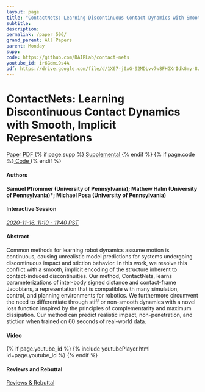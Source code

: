 ```yaml
---
layout: page
title: "ContactNets: Learning Discontinuous Contact Dynamics with Smooth, Implicit Representations"
subtitle: 
description:
permalink: /paper_506/
grand_parent: All Papers
parent: Monday
supp: 
code: https://github.com/DAIRLab/contact-nets
youtube_id: ir6Gdmi9s4A
pdf: https://drive.google.com/file/d/1X67-j0xG-92MDLvv7w8FHGXrIdkGmy-8/view
---
```


# ContactNets: Learning Discontinuous Contact Dynamics with Smooth, Implicit Representations

<a href="https://drive.google.com/file/d/1X67-j0xG-92MDLvv7w8FHGXrIdkGmy-8/view" target="_blank" rel="noopener noreferrer" class="btn btn-blue"><i class="fa fa-file-text-o" aria-hidden="true"></i> Paper PDF </a> {% if page.supp %}<a href="" target="_blank" rel="noopener noreferrer" class="btn btn-green"><i class="fa fa-file-text-o" aria-hidden="true"></i> Supplemental </a>{% endif %} {% if page.code %}<a href="https://github.com/DAIRLab/contact-nets" target="_blank" rel="noopener noreferrer" class="btn"><i class="fa fa-github" aria-hidden="true"></i> Code </a>{% endif %} 

#### Authors
**Samuel Pfrommer (University of Pennsylvania); Mathew Halm (University of Pennsylvania)*; Michael Posa (University of Pennsylvania)**

#### Interactive Session
<a href="https://pheedloop.com/corl2020/virtual/?page=sessions&section=SESDKK6NB9PPDRMVU" target="_blank" rel="noopener noreferrer"><em>2020-11-16, 11:10 - 11:40 PST </em></a>

#### Abstract
Common methods for learning robot dynamics assume motion is continuous, causing unrealistic model predictions for systems undergoing discontinuous impact and stiction behavior. In this work, we resolve this conflict with a smooth, implicit encoding of the structure inherent to contact-induced discontinuities. Our method, ContactNets, learns parameterizations of inter-body signed distance and contact-frame Jacobians, a representation that is compatible with many simulation, control, and planning environments for robotics. We furthermore circumvent the need to differentiate through stiff or non-smooth dynamics with a novel loss function inspired by the principles of complementarity and maximum dissipation. Our method can predict realistic impact, non-penetration, and stiction when trained on 60 seconds of real-world data.

#### Video
{% if page.youtube_id %}
{% include youtubePlayer.html id=page.youtube_id %}
{% endif %}

#### Reviews and Rebuttal
<a href="https://drive.google.com/file/d/1034c36z6XdFmMXURoremDgEP5t3Rcc69/view" target="_blank" rel="noopener noreferrer" class="btn btn-purple"><i class="fa fa-pencil-square-o" aria-hidden="true"></i> Reviews & Rebuttal </a>

